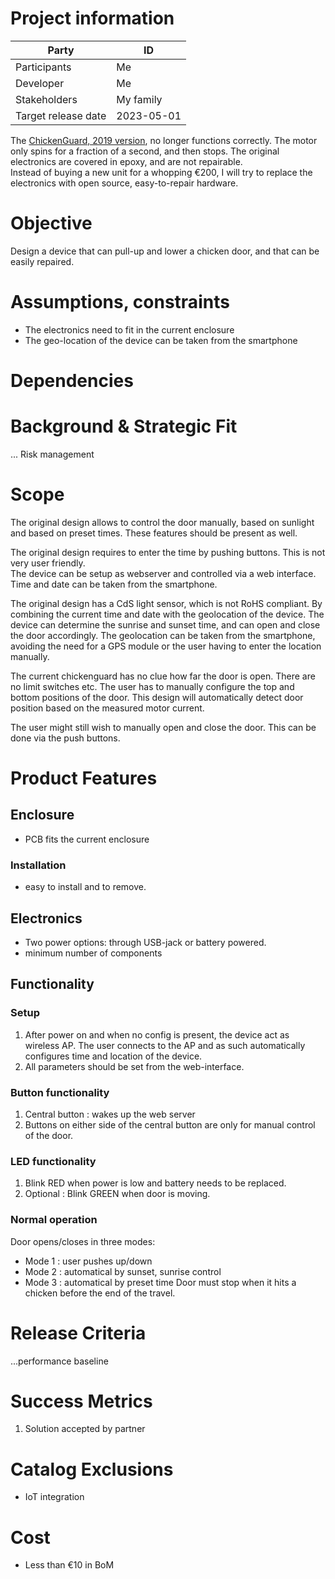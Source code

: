 # Project information
| Party | ID |
|-------|----|
| Participants | Me |
| Developer | Me |
| Stakeholders | My family |
| Target release date | 2023-05-01 |

The [ChickenGuard, 2019 version](https://www.youtube.com/watch?v=T8KP0sJ12n4), no longer functions correctly.  The motor only spins for a fraction of a second, and then stops.  The original electronics are covered in epoxy, and are not repairable.  
Instead of buying a new unit for a whopping €200, I will try to replace the electronics with open source, easy-to-repair hardware.

# Objective

Design a device that can pull-up and lower a chicken door, and that can be easily repaired.

# Assumptions, constraints
* The electronics need to fit in the current enclosure
* The geo-location of the device can be taken from the smartphone

# Dependencies

# Background & Strategic Fit
... Risk management

# Scope
The original design allows to control the door manually, based on sunlight and based on preset times.  These features should be present as well.

The original design requires to enter the time by pushing buttons.  This is not very user friendly.  
The device can be setup as webserver and controlled via a web interface.  Time and date can be taken from the smartphone.

The original design has a CdS light sensor, which is not RoHS compliant.  By combining the current time and date with the geolocation of the device.  The device can determine the sunrise and sunset time, and can open and close the door accordingly.  The geolocation can be taken from the smartphone, avoiding the need for a GPS module or the user having to enter the location manually. 

The current chickenguard has no clue how far the door is open.  There are no limit switches etc.  The user has to manually configure the top and bottom positions of the door.  This design will automatically detect door position based on the measured motor current.

The user might still wish to manually open and close the door.  This can be done via the push buttons.

# Product Features

## Enclosure
* PCB fits the current enclosure

### Installation
* easy to install and to remove.

## Electronics
* Two power options: through USB-jack or battery powered.
* minimum number of components

## Functionality
### Setup
1. After power on and when no config is present, the device act as wireless AP.  The user connects to the AP and as such automatically configures time and location of the device.
2. All parameters should be set from the web-interface.

### Button functionality
1. Central button : wakes up the web server
2. Buttons on either side of the central button are only for manual control of the door.

### LED functionality
1. Blink RED when power is low and battery needs to be replaced.
2. Optional : Blink GREEN when door is moving.

### Normal operation
Door opens/closes in three modes:
  * Mode 1 : user pushes up/down
  * Mode 2 : automatical by sunset, sunrise control
  * Mode 3 : automatical by preset time
Door must stop when it hits a chicken before the end of the travel.

# Release Criteria
...performance baseline

# Success Metrics
1. Solution accepted by partner

# Catalog Exclusions
* IoT integration

# Cost
* Less than €10 in BoM

